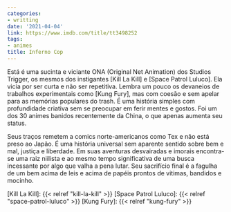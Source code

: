 ```yaml
---
categories:
- writting
date: '2021-04-04'
link: https://www.imdb.com/title/tt3498252
tags:
- animes
title: Inferno Cop
---
```


Está é uma sucinta e viciante ONA (Original Net Animation) dos Studios Trigger, os mesmos dos instigantes [Kill La Kill] e [Space Patrol Luluco]. Ela vicia por ser curta e não ser repetitiva. Lembra um pouco os devaneios de trabalhos experimentais como [Kung Fury], mas com coesão e sem apelar para as memórias populares do trash. É uma história simples com profundidade criativa sem se preocupar em ferir mentes e gostos. Foi um dos 30 animes banidos recentemente da China, o que apenas aumenta seu status.

Seus traços remetem a comics norte-americanos como Tex e não está preso ao Japão. É uma história universal sem aparente sentido sobre bem e mal, justiça e liberdade. Em suas aventuras desvairadas e imorais encontra-se uma raiz niilista e ao mesmo tempo significativa de uma busca incessante por algo que valha a pena lutar. Seu sacrifício final é a fagulha de um bem acima de leis e acima de papéis prontos de vitimas, bandidos e mocinho.

[Kill La Kill]: {{< relref "kill-la-kill" >}}
[Space Patrol Luluco]: {{< relref "space-patrol-luluco" >}}
[Kung Fury]: {{< relref "kung-fury" >}}

